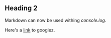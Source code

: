## Heading 2
    
Markdown can now be used withing _console.log_. 

Here's a [link](https://www.google.com) to googlez.